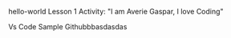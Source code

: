hello-world Lesson 1 Activity: "I am Averie Gaspar, I love Coding"

Vs Code Sample Githubbbasdasdas

